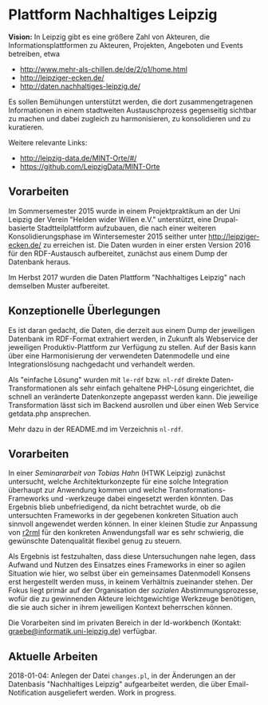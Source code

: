 # Plattform Nachhaltiges Leipzig 

**Vision:** In Leipzig gibt es eine größere Zahl von Akteuren, die
Informationsplattformen zu Akteuren, Projekten, Angeboten und Events betreiben,
etwa

- http://www.mehr-als-chillen.de/de/2/p1/home.html
- http://leipziger-ecken.de/
- http://daten.nachhaltiges-leipzig.de/

Es sollen Bemühungen unterstützt werden, die dort zusammengetragenen
Informationen in einem stadtweiten Austauschprozess gegenseitig sichtbar zu
machen und dabei zugleich zu harmonisieren, zu konsolidieren und zu
kuratieren. 

Weitere relevante Links:

- http://leipzig-data.de/MINT-Orte/#/
- https://github.com/LeipzigData/MINT-Orte

## Vorarbeiten 

Im Sommersemester 2015 wurde in einem Projektpraktikum an der Uni Leipzig der
Verein "Helden wider Willen e.V." unterstützt, eine Drupal-basierte
Stadtteilplattform aufzubauen, die nach einer weiteren Konsolidierungsphase im
Wintersemester 2015 seither unter http://leipziger-ecken.de/ zu erreichen ist.
Die Daten wurden in einer ersten Version 2016 für den RDF-Austausch
aufbereitet, zunächst aus einem Dump der Datenbank heraus.

Im Herbst 2017 wurden die Daten Plattform "Nachhaltiges Leipzig" nach demselben
Muster aufbereitet.

## Konzeptionelle Überlegungen 

Es ist daran gedacht, die Daten, die derzeit aus einem Dump der jeweiligen
Datenbank im RDF-Format extrahiert werden, in Zukunft als Webservice der
jeweiligen Produktiv-Plattform zur Verfügung zu stellen.  Auf der Basis kann
über eine Harmonisierung der verwendeten Datenmodelle und eine
Integrationslösung nachgedacht und verhandelt werden.

Als "einfache Lösung" wurden mit `le-rdf` bzw. `nl-rdf` direkte
Daten-Transformationen als sehr einfach gehaltene PHP-Lösung eingerichtet, die
schnell an veränderte Datenkonzepte angepasst werden kann. Die jeweilige
Transformation lässt sich im Backend ausrollen und über einen Web Service
getdata.php ansprechen.

Mehr dazu in der README.md im Verzeichnis `nl-rdf`.

## Vorarbeiten

In einer *Seminararbeit von Tobias Hahn* (HTWK Leipzig) zunächst untersucht,
welche Architekturkonzepte für eine solche Integration überhaupt zur Anwendung
kommen und welche Transformations-Frameworks und -werkzeuge dabei eingesetzt
werden könnten.  Das Ergebnis blieb unbefriedigend, da nicht betrachtet wurde,
ob die untersuchten Frameworks in der gegebenen konkreten Situation auch
sinnvoll angewendet werden können. In einer kleinen Studie zur Anpassung von
[r2rml](https://github.com/nkons/r2rml-parser) für den konkreten Anwendungsfall
war es sehr schwierig, die gewünschte Datenqualität flexibel genug zu steuern.

Als Ergebnis ist festzuhalten, dass diese Untersuchungen nahe legen, dass
Aufwand und Nutzen des Einsatzes eines Frameworks in einer so agilen Situation
wie hier, wo selbst über ein gemeinsames Datenmodell Konsens erst hergestellt
werden muss, in keinem Verhältnis zueinander stehen. Der Fokus liegt primär auf
der Organisation der *sozialen* Abstimmungsprozesse, wofür die zu gewinnenden
Akteure leichtgewichtige Werkzeuge benötigen, die sie auch sicher in ihrem
jeweiligen Kontext beherrschen können. 

Die Vorarbeiten sind im privaten Bereich in der ld-workbench (Kontakt:
graebe@informatik.uni-leipzig.de) verfügbar.

## Aktuelle Arbeiten

2018-01-04: Anlegen der Datei `changes.pl`, in der Änderungen an der Datenbasis
"Nachhaltiges Leipzig" aufgearbeitet werden, die über Email-Notification
ausgeliefert werden.  Work in progress.

